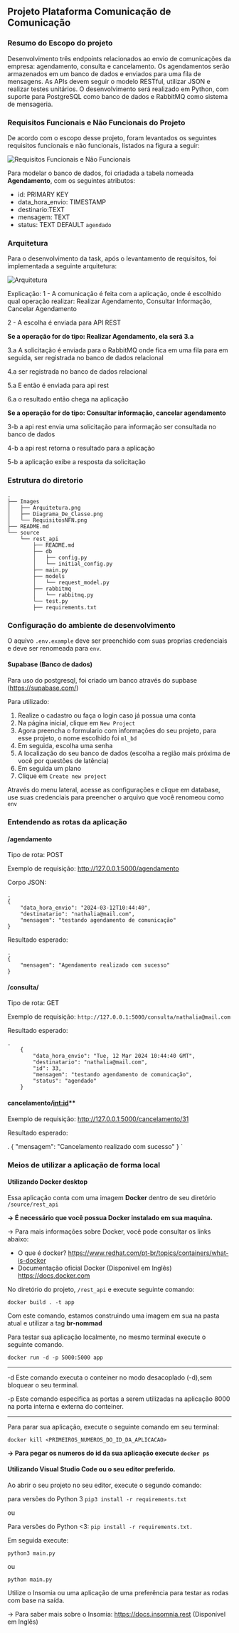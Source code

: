 
## Projeto Plataforma Comunicação de Comunicação 

### Resumo do Escopo do projeto
Desenvolvimento três endpoints relacionados ao envio de comunicações da empresa: agendamento, consulta e cancelamento.
Os agendamentos serão armazenados em um banco de dados e enviados para uma fila de mensagens. As APIs devem seguir o modelo RESTful, utilizar JSON e realizar testes unitários.
O desenvolvimento será realizado em Python, com suporte para PostgreSQL como banco de dados e RabbitMQ como sistema de mensageria. 



### Requisitos Funcionais e Não Funcionais do Projeto
De acordo com o escopo desse projeto, foram levantados os seguintes requisitos funcionais e não funcionais, listados na figura a seguir:

![Requisitos Funcionais e Não Funcionais](./Images/RequisitosNFN.png)

Para modelar o banco de dados, foi criadada a tabela nomeada **Agendamento**, com os seguintes atributos:

- id: PRIMARY KEY
- data_hora_envio: TIMESTAMP
- destinario:TEXT
- mensagem: TEXT
- status: TEXT DEFAULT `agendado`

### Arquitetura

Para o desenvolvimento da task, após o levantamento de requisitos, foi implementada a seguinte arquitetura:

![Arquitetura](./Images/Arquitetura.png)

Explicação:
1 - A comunicação é feita com a aplicação, onde é escolhido qual operação realizar: Realizar Agendamento, Consultar Informação, Cancelar Agendamento

2 - A escolha é enviada para API REST

**Se a operação for do tipo: Realizar Agendamento, ela será 3.a**

3.a A solicitação é enviada para o RabbitMQ onde fica em uma fila para em seguida, ser registrada no banco de dados relacional

4.a ser registrada no banco de dados relacional

5.a E então é enviada para api rest

6.a o resultado então chega na aplicação

**Se a operação for do tipo: Consultar informação, cancelar agendamento**

3-b a api rest envia uma solicitação para informação ser consultada no banco de dados

4-b a api rest retorna o resultado para a aplicação

5-b a aplicação exibe a resposta da solicitação

### Estrutura do diretorio

```
.
├── Images
│   ├── Arquitetura.png
│   ├── Diagrama_De_Classe.png
│   └── RequisitosNFN.png
├── README.md
└── source
    └── rest_api
        ├── README.md
        ├── db
        │   ├── config.py
        │   └── initial_config.py
        ├── main.py
        ├── models
        │   └── request_model.py
        ├── rabbitmq
        │   └── rabbitmq.py
        └── test.py
        ├── requirements.txt
```


### Configuração do ambiente de desenvolvimento

O aquivo `.env.example` deve ser preenchido com suas proprias credenciais e deve ser renomeada para `env`.

#### Supabase (Banco de dados)

Para uso do postgresql, foi criado um banco através do supbase (https://supabase.com/)

Para utilizado:
1. Realize o cadastro ou faça o login caso já possua uma conta
2. Na página inicial, clique em `New Project`
3. Agora preencha o formulario com informações do seu projeto, para esse projeto, o nome escolhido foi `ml_bd`
4. Em seguida, escolha uma senha
5. A localização do seu banco de dados (escolha a região mais próxima de você por questões de latência)
6. Em seguida um plano
7. Clique em `Create new project`
   
Através do menu lateral, acesse as configurações e clique em database, use suas credenciais para preencher o arquivo que você renomeou como `env`


### Entendendo as rotas da aplicação

#### /agendamento 
  
Tipo de rota: POST

Exemplo de requisição: http://127.0.0.1:5000/agendamento

Corpo JSON:
```
.
{
	"data_hora_envio": "2024-03-12T10:44:40",
	"destinatario": "nathalia@mail.com",
	"mensagem": "testando agendamento de comunicação"
}
```

Resultado esperado:
```
.
{
	"mensagem": "Agendamento realizado com sucesso"
}
```

#### /consulta/<destinatario>

Tipo de rota: GET

Exemplo de requisição:
`
http://127.0.0.1:5000/consulta/nathalia@mail.com
`

Resultado esperado:

```
.
	{
		"data_hora_envio": "Tue, 12 Mar 2024 10:44:40 GMT",
		"destinatario": "nathalia@mail.com",
		"id": 33,
		"mensagem": "testando agendamento de comunicação",
		"status": "agendado"
	}
```


#### cancelamento/<int:id>**

Exemplo de requisição: http://127.0.0.1:5000/cancelamento/31

Resultado esperado: 

.
{
	"mensagem": "Cancelamento realizado com sucesso"
}
`


### Meios de utilizar a aplicação de forma local


#### Utilizando Docker desktop

Essa aplicação conta com uma imagem **Docker** dentro de seu diretório `/source/rest_api`

**-> É necessário que você possua Docker instalado em sua maquina.**

-> Para mais informações sobre Docker, você pode consultar os links abaixo:
-  O que é docker? https://www.redhat.com/pt-br/topics/containers/what-is-docker
-  Documentação oficial Docker (Disponivel em Inglês) https://docs.docker.com

No diretório do projeto, `/rest_api` e execute seguinte comando:

`docker build . -t app`

Com este comando, estamos construindo uma imagem em sua na pasta atual e utilizar a tag **br-nommad**

Para testar sua aplicação localmente, no mesmo terminal execute o seguinte comando.

`docker run -d -p 5000:5000 app`

******************************************************************************************************************************
-d Este comando executa o conteiner no modo desacoplado (-d),sem bloquear o seu terminal.

-p Este comando especifica as portas a serem utilizadas na aplicação 8000 na porta interna e externa do conteiner.

******************************************************************************************************************************

Para parar sua aplicação, execute o seguinte comando em seu terminal:

`docker kill <PRIMEIROS_NUMEROS_DO_ID_DA_APLICACAO>`

**-> Para pegar os numeros do id da sua aplicação execute `docker ps`**


#### Utilizando Visual Studio Code ou o seu editor preferido.

Ao abrir o seu projeto no seu editor, execute o segundo comando:

para versões do Python 3
`pip3 install -r requirements.txt`

ou

Para versões do Python <3:
`pip install -r requirements.txt.`

Em seguida execute:

`python3 main.py`

ou 

`python main.py`

Utilize o Insomia ou uma aplicação de uma preferência para testar as rodas com base na saída.

-> Para saber mais sobre o Insomia: https://docs.insomnia.rest (Disponível em Inglês)


